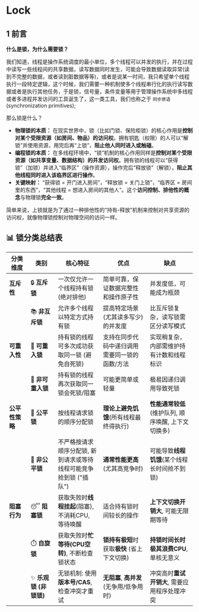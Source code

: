 # Lock

## 1 前言

**什么是锁，为什么需要锁？**

​ 我们知道，线程是操作系统调度的最小单位，多个线程可以并发的执行，并在过程中读写一些线程间的共享数据，读写数据同时发生，可能会导致数据读取异常(读到不完整的数据，或者读到脏数据等等)，或者是说某一时间，我只希望单个线程执行一段特定逻辑，这个时候，我们需要一种机制使多个线程串行化的执行读写数据或者是执行其他任务，于是锁，信号量，条件变量等用于管理操作系统中多线程或者多进程并发访问的工具诞生了，这一类工具，我们也称之于 `同步原语` (synchronization primitives);

那么锁是什么？

* **物理锁的本质：** 在现实世界中，锁（比如门锁、保险柜锁）的核心作用是**控制对某个受限资源（如房间、物品）的访问权**。拥有钥匙（权限）的人可以“解锁”并使用资源，用完后再“上锁”，**阻止他人同时进入或触碰**。
* **编程锁的本质：** 在多线程环境中，“锁”机制的核心作用同样是**控制对某个受限资源（如共享变量、数据结构）的并发访问权**。拥有锁的线程可以“获得锁”（加锁）并进入“临界区”（操作资源），操作完后“释放锁”（解锁），**阻止其他线程同时进入该临界区进行操作**。
* **关键映射：** “获得锁 = 开门进入房间”，“释放锁 = 关门上锁”，“临界区 = 房间里的东西”，“其他线程 = 想进入房间的其他人”。这个**访问控制、排他性的概念**与物理锁**完全一致**。

简单来说，上锁就是为了通过一种排他性的“持有-释放”机制来控制对共享资源的访问权，就像物理锁控制对物理空间的访问一样。

## 📊 锁分类总结表

<table><thead><tr><th width="110.6666259765625">分类维度</th><th width="143">类别</th><th width="227.333251953125">核心特征</th><th width="320">优点</th><th width="292.6666259765625">缺点</th></tr></thead><tbody><tr><td><strong>互斥性</strong></td><td>🔒 <strong>互斥锁</strong></td><td>一次仅允许一个线程持有锁 (绝对排他)</td><td>简单可靠，保证数据完整性和操作原子性</td><td>并发度低，可能成为瓶颈</td></tr><tr><td></td><td>📚 <strong>非互斥锁</strong></td><td>允许多个线程以特定方式持有锁</td><td>提高特定场景(尤其读多写少)的并发度</td><td>比互斥锁复杂，读写锁需区分读写模式</td></tr><tr><td><strong>可重入性</strong></td><td>🔄 <strong>可重入锁</strong></td><td>持有锁的线程可多次成功获取同一锁 (避免自死锁)</td><td>支持在同步代码中递归调用需要同一锁的函数/方法</td><td>实现稍复杂，内部需维护持有计数和线程标识</td></tr><tr><td></td><td>🔐 <strong>非可重入锁</strong></td><td>持有锁的线程再次获取同一锁会死锁/阻塞</td><td>可能更简单或轻量</td><td>极易因递归调用导致死锁</td></tr><tr><td><strong>公平性策略</strong></td><td>🎯 <strong>公平锁</strong></td><td>按线程请求锁的顺序分配锁</td><td><strong>理论上避免饥饿</strong>(所有线程最终得执行)</td><td><strong>性能通常较低</strong> (维护队列, 顺序唤醒, 上下文切换多)</td></tr><tr><td></td><td>🚀 <strong>非公平锁</strong></td><td>不严格按请求顺序分配锁, 新到请求或等待线程可能竞争抢到锁 ("插队")</td><td><strong>通常性能更高</strong> (尤其高竞争时)</td><td>可能导致<strong>线程饥饿</strong>(某个线程长时间抢不到锁)</td></tr><tr><td><strong>阻塞行为</strong></td><td>😴 <strong>阻塞锁</strong></td><td>获取失败时<strong>线程挂起</strong>(阻塞), 不消耗CPU, 等待唤醒</td><td>适合持有锁时间较长的操作</td><td><strong>上下文切换开销大</strong>, 可能无限期等待</td></tr><tr><td></td><td>⏱️ <strong>自旋锁</strong></td><td>获取失败时<strong>忙等待(CPU空转)</strong>, 不断检查锁状态</td><td><strong>锁持有极短</strong>时获取<strong>极快</strong> (省上下文切换)</td><td><strong>持锁时间长时极其浪费CPU</strong>, 单核无意义</td></tr><tr><td></td><td>✨ <strong>乐观锁 (非锁锁)</strong></td><td>无锁机制: 使用<strong>版本号/CAS</strong>, 检查冲突才重试</td><td><strong>无阻塞</strong>, <strong>高并发</strong>(无争用/低争用时)</td><td>冲突高时<strong>重试开销大</strong>, 需要应用程序处理冲突</td></tr></tbody></table>

